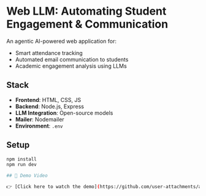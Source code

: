 # Web LLM: Automating Student Engagement & Communication

An agentic AI-powered web application for:

- Smart attendance tracking
- Automated email communication to students
- Academic engagement analysis using LLMs

## Stack

- **Frontend**: HTML, CSS, JS
- **Backend**: Node.js, Express
- **LLM Integration**: Open-source models
- **Mailer**: Nodemailer
- **Environment**: `.env`

## Setup

```bash
npm install
npm run dev

## 🎥 Demo Video

👉 [Click here to watch the demo](https://github.com/user-attachments/assets/380f6a75-09a3-429c-9442-45a670cf6974)

